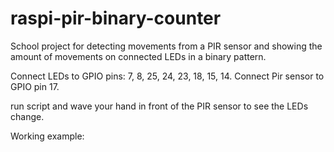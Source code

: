 # raspi-pir-binary-counter
School project for detecting movements from a PIR sensor and showing the amount of movements on connected LEDs in a binary pattern.

Connect LEDs to GPIO pins: 7, 8, 25, 24, 23, 18, 15, 14.
Connect Pir sensor to GPIO pin 17.

run script and wave your hand in front of the PIR sensor to see the LEDs change.

Working example:
